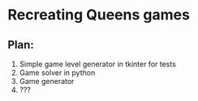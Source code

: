 # Recreating Queens games


## Plan:
1. Simple game level generator in tkinter for tests
2. Game solver in python
3. Game generator
4. ???
